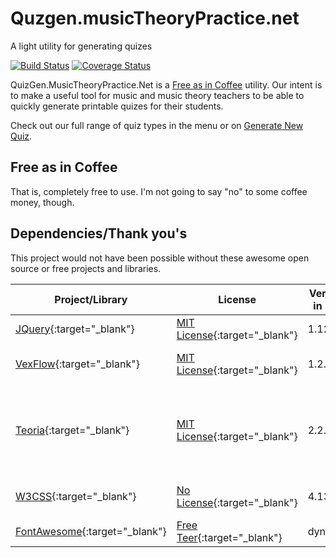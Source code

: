 # Quzgen.musicTheoryPractice.net

A light utility for generating quizes

[![Build Status](https://travis-ci.org/mshafer1/quizgen_music_theory.svg?branch=master)](https://travis-ci.org/mshafer1/quizgen_music_theory)  [![Coverage Status](https://coveralls.io/repos/github/mshafer1/quizgen_music_theory/badge.svg?branch=master)](https://coveralls.io/github/mshafer1/quizgen_music_theory?branch=master)

QuizGen.MusicTheoryPractice.Net is a <a href="">Free as in Coffee</a> utility.
Our intent is to make a useful tool for music and music theory teachers to be able to quickly generate printable quizes for their students.

Check out our full range of quiz types in the menu or on <a href="/newQuiz.html">Generate New Quiz</a>.

## Free as in Coffee
That is, completely free to use. I'm not going to say "no" to some coffee money, though.

## Dependencies/Thank you's
This project would not have been possible without these awesome open source or free projects and libraries.

| Project/Library   | License   | Version in use    | Used |
| ---       | ---       | ---               | ---  |
| [JQuery](https://jquery.com/){:target="_blank"}    | [MIT License](https://jquery.org/license/){:target="_blank"} | 1.12.4  | General JS tooling |
| [VexFlow](https://github.com/0xfe/vexflow){:target="_blank"} | [MIT License](https://github.com/0xfe/vexflow/blob/8c10ac8aee4cd92f71786ae1c6cd751497bcb753/LICENSE){:target="_blank"} | 1.2.89 | Generating Staphs and notes |
| [Teoria](https://github.com/saebekassebil/teoria){:target="_blank"} | [MIT License](https://github.com/saebekassebil/teoria/blob/451e0f1b711fe1c0a9d0b34efa3e9863f643110f/LICENSE){:target="_blank"} | 2.2.0 | Generation of intervals, scales, etc to then hand to VexFlow |
| [W3CSS](https://www.w3schools.com/w3css/default.asp){:target="_blank"} | [No License](https://www.w3schools.com/w3css/default.asp){:target="_blank"} | 4.13 | General styling and layout
| [FontAwesome](https://fontawesome.com/){:target="_blank"} | [Free Teer](https://fontawesome.com/start){:target="_blank"} | dynamic | Icons |

